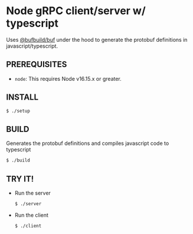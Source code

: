 Node gRPC client/server w/ typescript
===========================

Uses [@bufbuild/buf](https://docs.buf.build) under the hood to generate the protobuf definitions in javascript/typescript.

PREREQUISITES
-------------

- `node`: This requires Node v16.15.x or greater.

INSTALL
-------

   ```sh
   $ ./setup
   ```


BUILD
-------

Generates the protobuf definitions and compiles javascript code to typescript

   ```sh
   $ ./build
   ```

TRY IT!
-------


 - Run the server

   ```sh
   $ ./server
   ```

 - Run the client

   ```sh
   $ ./client
   ```